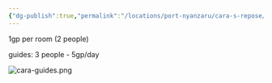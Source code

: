 ```yaml
---
{"dg-publish":true,"permalink":"/locations/port-nyanzaru/cara-s-repose/"}
---
```


1gp per room (2 people)

guides:
3 people - 5gp/day

![cara-guides.png](/img/user/Locations/Port%20Nyanzaru/cara-guides.png)